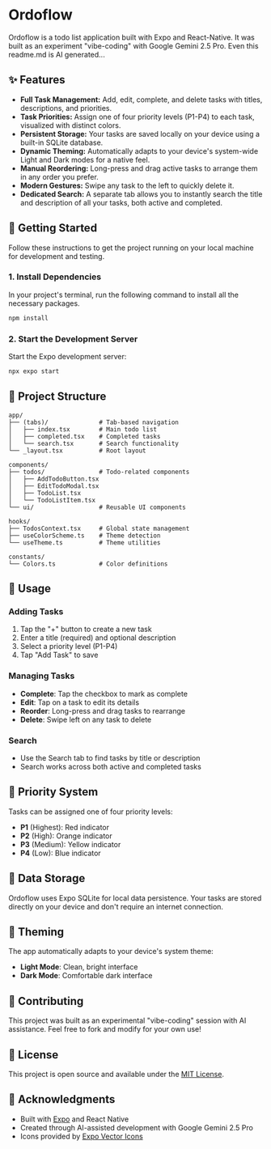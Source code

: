 # Ordoflow

Ordoflow is a todo list application built with Expo and React-Native. It was built as an experiment "vibe-coding" with Google Gemini 2.5 Pro. Even this readme.md is AI generated...

## ✨ Features

* **Full Task Management:** Add, edit, complete, and delete tasks with titles, descriptions, and priorities.
* **Task Priorities:** Assign one of four priority levels (P1-P4) to each task, visualized with distinct colors.
* **Persistent Storage:** Your tasks are saved locally on your device using a built-in SQLite database.
* **Dynamic Theming:** Automatically adapts to your device's system-wide Light and Dark modes for a native feel.
* **Manual Reordering:** Long-press and drag active tasks to arrange them in any order you prefer.
* **Modern Gestures:** Swipe any task to the left to quickly delete it.
* **Dedicated Search:** A separate tab allows you to instantly search the title and description of all your tasks, both active and completed.

## 🚀 Getting Started

Follow these instructions to get the project running on your local machine for development and testing.

### 1. Install Dependencies

In your project's terminal, run the following command to install all the necessary packages.

```bash
npm install
```

### 2. Start the Development Server

Start the Expo development server:

```bash
npx expo start
```


## 📁 Project Structure

```
app/
├── (tabs)/              # Tab-based navigation
│   ├── index.tsx        # Main todo list
│   ├── completed.tsx    # Completed tasks
│   └── search.tsx       # Search functionality
└── _layout.tsx          # Root layout

components/
├── todos/               # Todo-related components
│   ├── AddTodoButton.tsx
│   ├── EditTodoModal.tsx
│   ├── TodoList.tsx
│   └── TodoListItem.tsx
└── ui/                  # Reusable UI components

hooks/
├── TodosContext.tsx     # Global state management
├── useColorScheme.ts    # Theme detection
└── useTheme.ts          # Theme utilities

constants/
└── Colors.ts            # Color definitions
```

## 🎯 Usage

### Adding Tasks
1. Tap the "+" button to create a new task
2. Enter a title (required) and optional description
3. Select a priority level (P1-P4)
4. Tap "Add Task" to save

### Managing Tasks
- **Complete**: Tap the checkbox to mark as complete
- **Edit**: Tap on a task to edit its details
- **Reorder**: Long-press and drag tasks to rearrange
- **Delete**: Swipe left on any task to delete

### Search
- Use the Search tab to find tasks by title or description
- Search works across both active and completed tasks

## 🎨 Priority System

Tasks can be assigned one of four priority levels:

- **P1** (Highest): Red indicator
- **P2** (High): Orange indicator  
- **P3** (Medium): Yellow indicator
- **P4** (Low): Blue indicator

## 💾 Data Storage

Ordoflow uses Expo SQLite for local data persistence. Your tasks are stored directly on your device and don't require an internet connection.

## 🌙 Theming

The app automatically adapts to your device's system theme:
- **Light Mode**: Clean, bright interface
- **Dark Mode**: Comfortable dark interface

## 🤝 Contributing

This project was built as an experimental "vibe-coding" session with AI assistance. Feel free to fork and modify for your own use!

## 📄 License

This project is open source and available under the [MIT License](LICENSE).

## 🙏 Acknowledgments

- Built with [Expo](https://expo.dev/) and React Native
- Created through AI-assisted development with Google Gemini 2.5 Pro
- Icons provided by [Expo Vector Icons](https://icons.expo.fyi/)